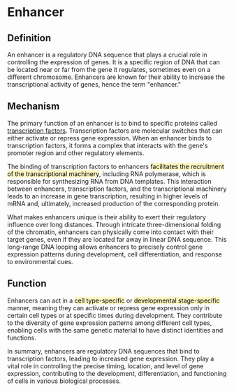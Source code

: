# Enhancer

## Definition

An enhancer is a regulatory DNA sequence that plays a crucial role in controlling the expression of genes. It is a specific region of DNA that can be located near or far from the gene it regulates, sometimes even on a different chromosome. Enhancers are known for their ability to increase the transcriptional activity of genes, hence the term "enhancer."

## Mechanism

The primary function of an enhancer is to bind to specific proteins called [transcription factors](Transcription%20Factor.md). Transcription factors are molecular switches that can either activate or repress gene expression. When an enhancer binds to transcription factors, it forms a complex that interacts with the gene's promoter region and other regulatory elements.

The binding of transcription factors to enhancers <mark style="background: #FFF3A3A6;">facilitates the recruitment of the transcriptional machinery</mark>, including RNA polymerase, which is responsible for synthesizing RNA from DNA templates. This interaction between enhancers, transcription factors, and the transcriptional machinery leads to an increase in gene transcription, resulting in higher levels of mRNA and, ultimately, increased production of the corresponding protein.

What makes enhancers unique is their ability to exert their regulatory influence over long distances. Through intricate three-dimensional folding of the chromatin, enhancers can physically come into contact with their target genes, even if they are located far away in linear DNA sequence. This long-range DNA looping allows enhancers to precisely control gene expression patterns during development, cell differentiation, and response to environmental cues.

## Function

Enhancers can act in a <mark style="background: #FFF3A3A6;">cell type-specific</mark> or <mark style="background: #FFF3A3A6;">developmental stage-specific</mark> manner, meaning they can activate or repress gene expression only in certain cell types or at specific times during development. They contribute to the diversity of gene expression patterns among different cell types, enabling cells with the same genetic material to have distinct identities and functions.

In summary, enhancers are regulatory DNA sequences that bind to transcription factors, leading to increased gene expression. They play a vital role in controlling the precise timing, location, and level of gene expression, contributing to the development, differentiation, and functioning of cells in various biological processes.